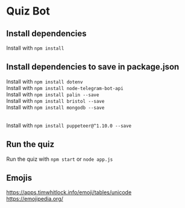 # Quiz Bot

## Install dependencies 
Install with `npm install`

## Install dependencies to save in package.json
Install with `npm install dotenv` <br>
Install with `npm install node-telegram-bot-api` <br>
Install with `npm install palin --save` <br>
Install with `npm install bristol --save` <br>
Install with `npm install mongodb --save` <br><br>

Install with `npm install puppeteer@^1.10.0 --save` <br>

## Run the quiz
Run the quiz with `npm start` or `node app.js`


## Emojis
https://apps.timwhitlock.info/emoji/tables/unicode <br>
https://emojipedia.org/
